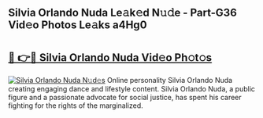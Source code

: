 ## Silvia Orlando Nuda Le𝚊k𝚎d N𝚞𝚍e - Part-G36 Vid𝚎o Photos Le𝚊ks a4Hg0

# <h2><a href="http://fbeqhx.evod.top/?m=Silvia+Orlando+Nuda">🔗 👉🔴 Silvia Orlando Nuda Vid𝚎o Ph𝚘t𝚘s</a></h2>

[![Silvia Orlando Nuda N𝚞d𝚎s](https://i.imgur.com/8V9OHl7.gif)](http://fbeqhx.evod.top/?m=Silvia+Orlando+Nuda)
Online personality Silvia Orlando Nuda creating engaging dance and lifestyle content. Silvia Orlando Nuda, a public figure and a passionate advocate for social justice, has spent his career fighting for the rights of the marginalized. 
